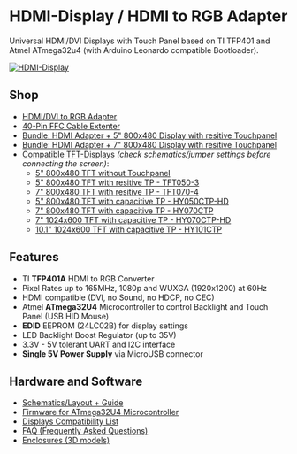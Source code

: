 # HDMI-Display / HDMI to RGB Adapter
Universal HDMI/DVI Displays with Touch Panel based on TI TFP401 and Atmel ATmega32u4 (with Arduino Leonardo compatible Bootloader).

[![HDMI-Display](https://github.com/watterott/HDMI-Display/raw/master/hardware/HDMI-Display_v11.jpg)](http://www.watterott.com/en/HDMI-RGB-adapter-with-ATmega32U4-touch-controller)


## Shop
* [HDMI/DVI to RGB Adapter](http://www.watterott.com/en/HDMI-RGB-adapter-with-ATmega32U4-touch-controller)
* [40-Pin FFC Cable Extenter](http://www.watterott.com/en/40-Pin-FFC-extenter)
* [Bundle: HDMI Adapter + 5" 800x480 Display with resitive Touchpanel](http://www.watterott.com/en/5-800x480-HDMI-Display-with-resistive-touch)
* [Bundle: HDMI Adapter + 7" 800x480 Display with resitive Touchpanel](http://www.watterott.com/en/7-800x480-HDMI-Display-with-resistive-touch)
* [Compatible TFT-Displays](https://github.com/watterott/HDMI-Display/blob/master/docu/Displays.md) *(check schematics/jumper settings before connecting the screen)*:
  * [5" 800x480 TFT without Touchpanel](http://www.watterott.com/en/5-800x480-TFT-Display-without-TP)
  * [5" 800x480 TFT with resitive TP - TFT050-3](http://www.watterott.com/en/5-800x480-TFT-Display)
  * [7" 800x480 TFT with resitive TP - TFT070-4](http://www.watterott.com/en/7-800x480-TFT-Display)
  * [5" 800x480 TFT with capacitive TP - HY050CTP-HD](http://www.watterott.com/en/5-inch-800x480-TFT-LCD-Display-with-capacitive-touch-panel)
  * [7" 800x480 TFT with capacitive TP - HY070CTP](http://www.watterott.com/en/7-inch-800x480-TFT-LCD-Display-with-capacitive-touchscreen)
  * [7" 1024x600 TFT with capacitive TP - HY070CTP-HD](http://www.watterott.com/en/7-inch-1024x600-TFT-LCD-Display-with-capacitive-touch-panel)
  * [10.1" 1024x600 TFT with capacitive TP - HY101CTP](http://www.watterott.com/en/10-inch-1024x600-TFT-LCD-Display-with-capacitive-touch-panel)


## Features
* TI **TFP401A** HDMI to RGB Converter
* Pixel Rates up to 165MHz, 1080p and WUXGA (1920x1200) at 60Hz
* HDMI compatible (DVI, no Sound, no HDCP, no CEC)
* Atmel **ATmega32U4** Microcontroller to control Backlight and Touch Panel (USB HID Mouse)
* **EDID** EEPROM (24LC02B) for display settings
* LED Backlight Boost Regulator (up to 35V)
* 3.3V - 5V tolerant UART and I2C interface
* **Single 5V Power Supply** via MicroUSB connector


## Hardware and Software
* [Schematics/Layout + Guide](https://github.com/watterott/HDMI-Display/tree/master/hardware)
* [Firmware for ATmega32U4 Microcontroller](https://github.com/watterott/HDMI-Display/tree/master/software)
* [Displays Compatibility List](https://github.com/watterott/HDMI-Display/blob/master/docu/Displays.md)
* [FAQ (Frequently Asked Questions)](https://github.com/watterott/HDMI-Display/blob/master/docu/FAQ.md)
* [Enclosures (3D models)](https://www.thingiverse.com/search?q=watterott+display)
